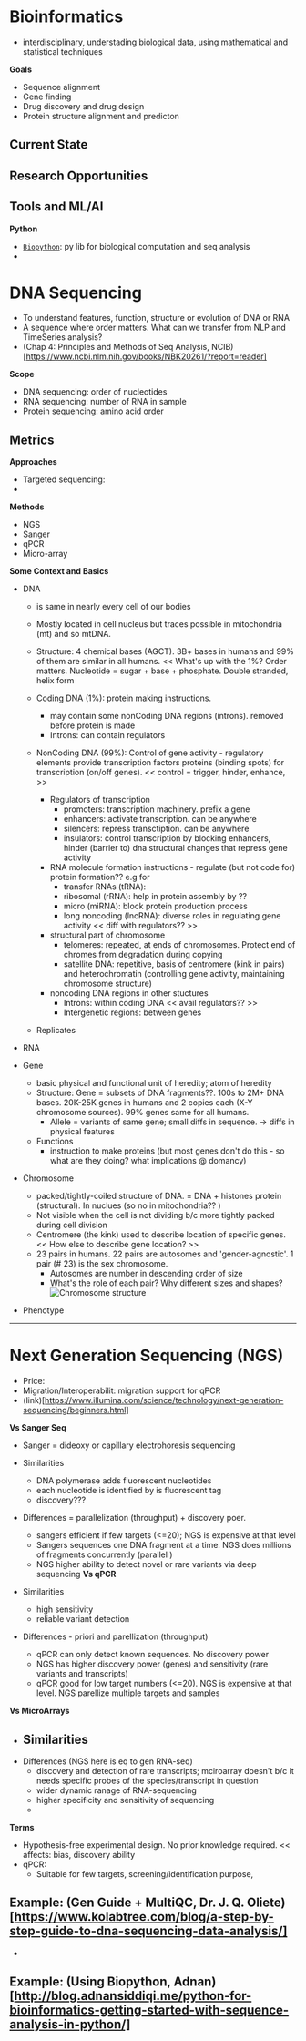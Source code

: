 # Bioinformatics
- interdisciplinary, understading biological data, using mathematical and statistical techniques 

**Goals**
- Sequence alignment
- Gene finding
- Drug discovery and drug design
- Protein structure alignment and predicton 

**Current State**
- 

**Research Opportunities**
- 

## Tools and ML/AI
**Python**
- [`Biopython`](https://biopython.org/): py lib for biological computation and seq analysis 
- 



# DNA Sequencing
- To understand features, function, structure or evolution of DNA or RNA 
- A sequence where order matters. What can we transfer from NLP and TimeSeries analysis? 
- (Chap 4: Principles and Methods of Seq Analysis, NCIB)[https://www.ncbi.nlm.nih.gov/books/NBK20261/?report=reader]

**Scope**
- DNA sequencing: order of nucleotides 
- RNA sequencing: number of RNA in sample 
- Protein sequencing: amino acid order 

**Metrics**
- 


**Approaches**
- Targeted sequencing: 
- 
**Methods**
- NGS
- Sanger
- qPCR
- Micro-array

**Some Context and Basics**
- DNA
    - is same in nearly every cell of our bodies
    - Mostly located in cell nucleus but traces possible in mitochondria (mt) and so mtDNA. 
    - Structure: 4 chemical bases (AGCT). 3B+ bases in humans and 99% of them are similar in all humans. << What's up with the 1%?  Order matters. Nucleotide = sugar + base + phosphate. Double stranded, helix form 
    - Coding DNA (1%): protein making instructions. 
        - may contain some nonCoding DNA regions (introns). removed before protein is made
        - Introns: can contain regulators 
    - NonCoding DNA (99%): Control of gene activity - regulatory elements provide transcription factors proteins (binding spots) for transcription (on/off genes). << control = trigger, hinder, enhance, >>
        - Regulators of transcription 
            - promoters: transcription machinery. prefix a gene 
            - enhancers: activate transcription. can be anywhere
            - silencers: repress transctiption. can be anywhere
            - insulators: control transcription by blocking enhancers, hinder (barrier to) dna structural changes that repress gene activity 
        - RNA molecule formation instructions - regulate (but not code for) protein formation?? e.g for 
            - transfer RNAs (tRNA): 
            - ribosomal (rRNA): help in protein assembly by ??
            - micro (miRNA): block protein production process
            - long noncoding (lncRNA): diverse roles in regulating gene activity << diff with regulators?? >>
        - structural part of chromosome
            - telomeres: repeated, at ends of chromosomes. Protect end of chromes from degradation during copying
            - satellite DNA: repetitive, basis of centromere (kink in pairs) and heterochromatin (controlling gene activity, maintaining chromosome structure)
        - noncoding DNA regions in other stuctures 
            - Introns: within coding DNA << avail regulators?? >>
            - Intergenetic regions: between genes

    - Replicates

- RNA

- Gene
    - basic physical and functional unit of heredity; atom of heredity
    - Structure: Gene = subsets of DNA fragments??. 100s to 2M+ DNA bases. 20K-25K genes in humans and 2 copies each (X-Y chromosome sources). 99% genes same for all humans. 
        - Allele = variants of same gene; small diffs in sequence. -> diffs in physical features
    - Functions
        - instruction to make proteins (but most genes don't do this - so what are they doing? what implications @ domancy)
- Chromosome
    - packed/tightly-coiled structure of DNA. = DNA + histones protein (structural). In nuclues (so no in mitochondria?? )
    - Not visible when the cell is not dividing b/c more tightly packed during cell division 
    - Centromere (the kink) used to describe location of specific genes. << How else to describe gene location? >>
    - 23 pairs in humans. 22 pairs are autosomes and 'gender-agnostic'. 1 pair (# 23) is the sex chromosome. 
        - Autosomes are number in descending order of size
        - What's the role of each pair? Why different sizes and shapes?     
    ![Chromosome structure](https://ghr.nlm.nih.gov/primer/illustrations/chromosomestructure.jpg)


- Phenotype


---- 

# Next Generation Sequencing (NGS)
- Price:
- Migration/Interoperabilit: migration support for qPCR
- (link)[https://www.illumina.com/science/technology/next-generation-sequencing/beginners.html]


**Vs Sanger Seq**
- Sanger = dideoxy or capillary electrohoresis sequencing
- Similarities
    - DNA polymerase adds fluorescent nucleotides 
    - each nucleotide is identified by is fluorescent tag
    - discovery??? 
- Differences = parallelization (throughput) + discovery poer. 
    - sangers efficient if few targets (<=20); NGS is expensive at that level
    - Sangers sequences one DNA fragment at a time. NGS does millions of fragments concurrently (parallel )
    - NGS higher ability to detect novel or rare variants via deep sequencing 
**Vs qPCR**
- Similarities
    - high sensitivity
    - reliable variant detection 

- Differences - priori and parellization (throughput)  
    - qPCR can only detect known sequences. No discovery power
    - NGS has higher discovery power (genes) and sensitivity (rare variants and transcripts)
    - qPCR good for low target numbers (<=20). NGS is expensive at that level. NGS parellize multiple targets and samples 

**Vs MicroArrays**
- Similarities
    - 
- Differences (NGS here is eq to gen RNA-seq)
    - discovery and detection of rare transcripts; mciroarray doesn't b/c it needs specific probes of the species/transcript in question 
    - wider dynamic ranage of RNA-sequencing
    - higher specificity and sensitivity of sequencing
    - 

**Terms**
- Hypothesis-free experimental design. No prior knowledge required. << affects: bias, discovery ability 
- qPCR: 
    - Suitable for few targets, screening/identification purpose, 



## Example: (Gen Guide + MultiQC, Dr. J. Q. Oliete)[https://www.kolabtree.com/blog/a-step-by-step-guide-to-dna-sequencing-data-analysis/]
-  

## Example: (Using Biopython, Adnan)[http://blog.adnansiddiqi.me/python-for-bioinformatics-getting-started-with-sequence-analysis-in-python/]